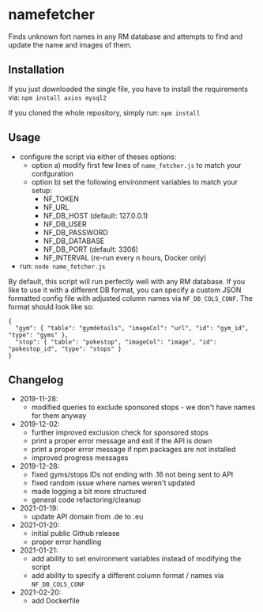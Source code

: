 # namefetcher

Finds unknown fort names in any RM database and attempts to
find and update the name and images of them.

## Installation

If you just downloaded the single file, you have to install the
requirements via: `npm install axios mysql2`

If you cloned the whole repository, simply run: `npm install`

## Usage
  * configure the script via either of theses options:
    - option a) modify first few lines of `name_fetcher.js` to match your confguration
    - option b) set the following environment variables to match your setup:
      - NF_TOKEN
      - NF_URL
      - NF_DB_HOST     (default: 127.0.0.1)
      - NF_DB_USER
      - NF_DB_PASSWORD
      - NF_DB_DATABASE
      - NF_DB_PORT     (default: 3306)
      - NF_INTERVAL    (re-run every n hours, Docker only)
  * run: `node name_fetcher.js`

By default, this script will run perfectly well with any RM database. If
you like to use it with a different DB format, you can specify a custom JSON
formatted config file with adjusted column names via `NF_DB_COLS_CONF`. The
format should look like so:

```
{
  "gym": { "table": "gymdetails", "imageCol": "url", "id": "gym_id", "type": "gyms" },
  "stop": { "table": "pokestop", "imageCol": "image", "id": "pokestop_id", "type": "stops" }
}
```

## Changelog
  * 2019-11-28:
    - modified queries to exclude sponsored stops - we don't have names for them anyway
  * 2019-12-02:
    - further improved exclusion check for sponsored stops
    - print a proper error message and exit if the API is down
    - print a proper error message if npm packages are not installed
    - improved progress messages
  * 2019-12-28:
    - fixed gyms/stops IDs not ending with .16 not being sent to API
    - fixed random issue where names weren't updated
    - made logging a bit more structured
    - general code refactoring/cleanup
  * 2021-01-19:
    - update API domain from .de to .eu
  * 2021-01-20:
    - initial public Github release
    - proper error handling
  * 2021-01-21:
    - add ability to set environment variables instead of modifying the script
    - add ability to specify a different column format / names via `NF_DB_COLS_CONF`
  * 2021-02-20:
    - add Dockerfile

